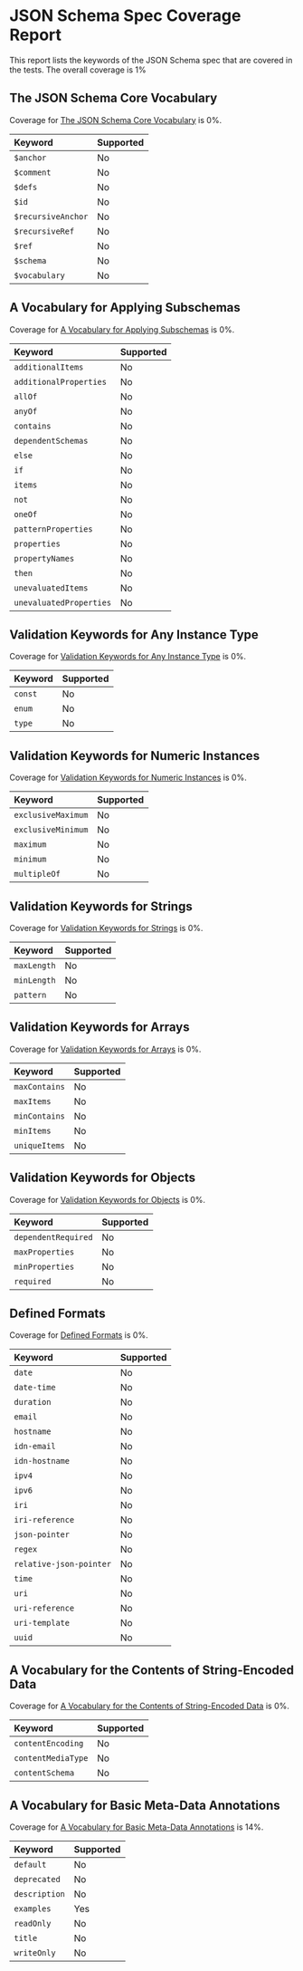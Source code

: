 # JSON Schema Spec Coverage Report

This report lists the keywords of the JSON Schema spec that are covered in the tests. The overall coverage is 1%

## The JSON Schema Core Vocabulary

Coverage for [The JSON Schema Core Vocabulary](https://json-schema.org/draft/2019-09/json-schema-core.html#rfc.section.8.1) is 0%.

| Keyword            | Supported |
| :----------------- | --------- |
| `$anchor`          | No        |
| `$comment`         | No        |
| `$defs`            | No        |
| `$id`              | No        |
| `$recursiveAnchor` | No        |
| `$recursiveRef`    | No        |
| `$ref`             | No        |
| `$schema`          | No        |
| `$vocabulary`      | No        |

## A Vocabulary for Applying Subschemas

Coverage for [A Vocabulary for Applying Subschemas](https://json-schema.org/draft/2019-09/json-schema-core.html#rfc.section.9) is 0%.

| Keyword                 | Supported |
| :---------------------- | --------- |
| `additionalItems`       | No        |
| `additionalProperties`  | No        |
| `allOf`                 | No        |
| `anyOf`                 | No        |
| `contains`              | No        |
| `dependentSchemas`      | No        |
| `else`                  | No        |
| `if`                    | No        |
| `items`                 | No        |
| `not`                   | No        |
| `oneOf`                 | No        |
| `patternProperties`     | No        |
| `properties`            | No        |
| `propertyNames`         | No        |
| `then`                  | No        |
| `unevaluatedItems`      | No        |
| `unevaluatedProperties` | No        |

## Validation Keywords for Any Instance Type

Coverage for [Validation Keywords for Any Instance Type](https://json-schema.org/draft/2019-09/json-schema-validation.html#rfc.section.6.1) is 0%.

| Keyword | Supported |
| :------ | --------- |
| `const` | No        |
| `enum`  | No        |
| `type`  | No        |

## Validation Keywords for Numeric Instances

Coverage for [Validation Keywords for Numeric Instances](https://json-schema.org/draft/2019-09/json-schema-validation.html#rfc.section.6.2) is 0%.

| Keyword            | Supported |
| :----------------- | --------- |
| `exclusiveMaximum` | No        |
| `exclusiveMinimum` | No        |
| `maximum`          | No        |
| `minimum`          | No        |
| `multipleOf`       | No        |

## Validation Keywords for Strings

Coverage for [Validation Keywords for Strings](https://json-schema.org/draft/2019-09/json-schema-validation.html#rfc.section.6.3) is 0%.

| Keyword     | Supported |
| :---------- | --------- |
| `maxLength` | No        |
| `minLength` | No        |
| `pattern`   | No        |

## Validation Keywords for Arrays

Coverage for [Validation Keywords for Arrays](https://json-schema.org/draft/2019-09/json-schema-validation.html#rfc.section.6.4) is 0%.

| Keyword       | Supported |
| :------------ | --------- |
| `maxContains` | No        |
| `maxItems`    | No        |
| `minContains` | No        |
| `minItems`    | No        |
| `uniqueItems` | No        |

## Validation Keywords for Objects

Coverage for [Validation Keywords for Objects](https://json-schema.org/draft/2019-09/json-schema-validation.html#rfc.section.6.5) is 0%.

| Keyword             | Supported |
| :------------------ | --------- |
| `dependentRequired` | No        |
| `maxProperties`     | No        |
| `minProperties`     | No        |
| `required`          | No        |

## Defined Formats

Coverage for [Defined Formats](https://json-schema.org/draft/2019-09/json-schema-validation.html#rfc.section.7.3) is 0%.

| Keyword                 | Supported |
| :---------------------- | --------- |
| `date`                  | No        |
| `date-time`             | No        |
| `duration`              | No        |
| `email`                 | No        |
| `hostname`              | No        |
| `idn-email`             | No        |
| `idn-hostname`          | No        |
| `ipv4`                  | No        |
| `ipv6`                  | No        |
| `iri`                   | No        |
| `iri-reference`         | No        |
| `json-pointer`          | No        |
| `regex`                 | No        |
| `relative-json-pointer` | No        |
| `time`                  | No        |
| `uri`                   | No        |
| `uri-reference`         | No        |
| `uri-template`          | No        |
| `uuid`                  | No        |

## A Vocabulary for the Contents of String-Encoded Data

Coverage for [A Vocabulary for the Contents of String-Encoded Data](https://json-schema.org/draft/2019-09/json-schema-validation.html#rfc.section.8) is 0%.

| Keyword            | Supported |
| :----------------- | --------- |
| `contentEncoding`  | No        |
| `contentMediaType` | No        |
| `contentSchema`    | No        |

## A Vocabulary for Basic Meta-Data Annotations

Coverage for [A Vocabulary for Basic Meta-Data Annotations](https://json-schema.org/draft/2019-09/json-schema-validation.html#rfc.section.9) is 14%.

| Keyword       | Supported |
| :------------ | --------- |
| `default`     | No        |
| `deprecated`  | No        |
| `description` | No        |
| `examples`    | Yes       |
| `readOnly`    | No        |
| `title`       | No        |
| `writeOnly`   | No        |
